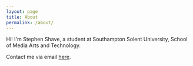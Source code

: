 ```yaml
---
layout: page
title: About
permalink: /about/
---
```


Hi! I'm Stephen Shave, a student at Southampton Solent University, School of Media Arts and Technology.

Contact me via email [here](mailto:1shavs43@solent.ac.uk).